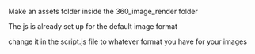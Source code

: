 Make an assets folder inside the 360_image_render folder

The js is already set up for the default image format 

change it in the script.js file to whatever format you have for your images
